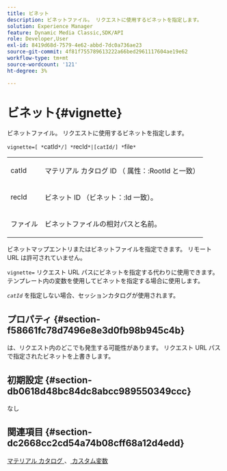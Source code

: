 ```yaml
---
title: ビネット
description: ビネットファイル。 リクエストに使用するビネットを指定します。
solution: Experience Manager
feature: Dynamic Media Classic,SDK/API
role: Developer,User
exl-id: 8419d68d-7579-4e62-abbd-7dc0a736ae23
source-git-commit: 4f81f755789613222a66bed2961117604ae19e62
workflow-type: tm+mt
source-wordcount: '121'
ht-degree: 3%

---
```


# ビネット{#vignette}

ビネットファイル。 リクエストに使用するビネットを指定します。

`vignette=[ *`catId`*/] *`recId`*|[catId/] *`file`*`

<table id="simpletable_432EC5501CA3431B83A762C3EE4E8DD2"> 
 <tr class="strow"> 
  <td class="stentry"> <p><span class="varname"> catId</span> </p> </td> 
  <td class="stentry"> <p>マテリアル カタログ ID （<span class="codeph"> 属性：:RootId</span> と一致） </p></td> 
 </tr> 
 <tr class="strow"> 
  <td class="stentry"> <p><span class="varname"> recId</span> </p></td> 
  <td class="stentry"> <p>ビネット ID （ビネット：:Id</span><span class="codeph"> 一致）。 </p></td> 
 </tr> 
 <tr class="strow"> 
  <td class="stentry"> <p><span class="varname"> ファイル </span> </p></td> 
  <td class="stentry"> <p>ビネットファイルの相対パスと名前。 </p></td> 
 </tr> 
</table>

ビネットマップエントリまたはビネットファイルを指定できます。 リモート URL は許可されていません。

`vignette=` リクエスト URL パスにビネットを指定する代わりに使用できます。 テンプレート内の変数を使用してビネットを指定する場合に使用します。

*`catId`* を指定しない場合、セッションカタログが使用されます。

## プロパティ {#section-f58661fc78d7496e8e3d0fb98b945c4b}

は、リクエスト内のどこでも発生する可能性があります。 リクエスト URL パスで指定されたビネットを上書きします。

## 初期設定 {#section-db0618d48bc84dc8abcc989550349ccc}

なし

## 関連項目 {#section-dc2668cc2cd54a74b08cff68a12d4edd}

[ マテリアル カタログ ](../../../../../ir-api/http-protocol/image-rendering-api-ref/c-ir-http-protocol-ref/c-ir-http-protocol-syntax-and-features/c-ir-http-material-catalogs/c-ir-http-material-catalogs.md#concept-772742c1688f420a88a56f5136ad1db2)、[ カスタム変数 ](../../../../../ir-api/http-protocol/image-rendering-api-ref/c-ir-http-protocol-ref/c-ir-http-protocol-syntax-and-features/c-ir-custom-variables/c-ir-custom-variables.md#concept-8a1d9a50d09a4b7b97b8c83365971f96)
